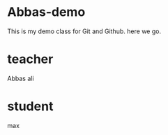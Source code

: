 # Abbas-demo

This is my demo class for Git and Github.
here we go.

# teacher

Abbas ali

# student

max
